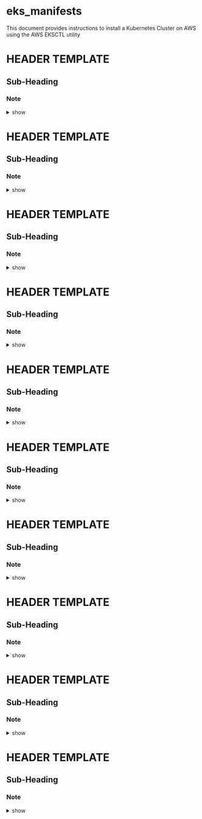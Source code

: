 # eks_manifests

This document provides instructions to install a Kubernetes Cluster on AWS using the AWS EKSCTL utility

# HEADER TEMPLATE
## Sub-Heading
### Note 

<details><summary>show</summary>
<p>

```bash
Solution here.....
```
</p>
</details>



# HEADER TEMPLATE
## Sub-Heading
### Note 

<details><summary>show</summary>
<p>

```bash
Solution here.....
```
</p>
</details>





# HEADER TEMPLATE
## Sub-Heading
### Note 

<details><summary>show</summary>
<p>

```bash
Solution here.....
```
</p>
</details>



# HEADER TEMPLATE
## Sub-Heading
### Note 

<details><summary>show</summary>
<p>

```bash
Solution here.....
```
</p>
</details>


# HEADER TEMPLATE
## Sub-Heading
### Note 

<details><summary>show</summary>
<p>

```bash
Solution here.....
```
</p>
</details>


# HEADER TEMPLATE
## Sub-Heading
### Note 

<details><summary>show</summary>
<p>

```bash
Solution here.....
```
</p>
</details>

# HEADER TEMPLATE
## Sub-Heading
### Note 

<details><summary>show</summary>
<p>

```bash
Solution here.....
```
</p>
</details>

# HEADER TEMPLATE
## Sub-Heading
### Note 

<details><summary>show</summary>
<p>

```bash
Solution here.....
```
</p>
</details>

# HEADER TEMPLATE
## Sub-Heading
### Note 

<details><summary>show</summary>
<p>

```bash
Solution here.....
```
</p>
</details>

# HEADER TEMPLATE
## Sub-Heading
### Note 

<details><summary>show</summary>
<p>

```bash
Solution here.....
```
</p>
</details>

